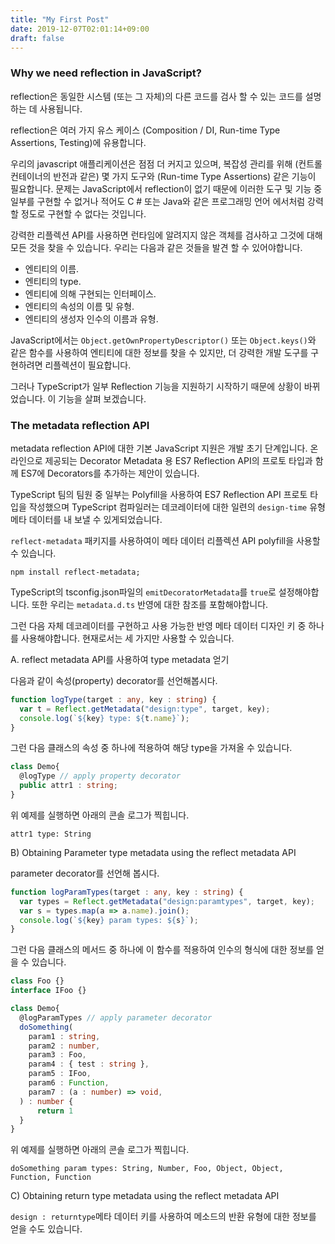 ```yaml
---
title: "My First Post"
date: 2019-12-07T02:01:14+09:00
draft: false
---
```


### Why we need reflection in JavaScript?

reflection은 동일한 시스템 (또는 그 자체)의 다른 코드를 검사 할 수 있는 코드를 설명하는 데 사용됩니다.

reflection은 여러 가지 유스 케이스 (Composition / DI, Run-time Type Assertions, Testing)에 유용합니다.

우리의 javascript 애플리케이션은 점점 더 커지고 있으며, 복잡성 관리를 위해 (컨트롤 컨테이너의 반전과 같은) 몇 가지 도구와 (Run-time Type Assertions) 같은 기능이 필요합니다. 
문제는 JavaScript에서 reflection이 없기 때문에 이러한 도구 및 기능 중 일부를 구현할 수 없거나 적어도 C # 또는 Java와 같은 프로그래밍 언어 에서처럼 강력 할 정도로 구현할 수 없다는 것입니다.

강력한 리플렉션 API를 사용하면 런타임에 알려지지 않은 객체를 검사하고 그것에 대해 모든 것을 찾을 수 있습니다. 
우리는 다음과 같은 것들을 발견 할 수 있어야합니다.

* 엔티티의 이름.
* 엔티티의 type.
* 엔티티에 의해 구현되는 인터페이스.
* 엔티티의 속성의 이름 및 유형.
* 엔티티의 생성자 인수의 이름과 유형.


JavaScript에서는 `Object.getOwnPropertyDescriptor()` 또는 `Object.keys()`와 같은 함수를 사용하여 엔티티에 대한 정보를 찾을 수 있지만, 더 강력한 개발 도구를 구현하려면 리플렉션이 필요합니다.

그러나 TypeScript가 일부 Reflection 기능을 지원하기 시작하기 때문에 상황이 바뀌었습니다. 이 기능을 살펴 보겠습니다.

### The metadata reflection API

metadata reflection API에 대한 기본 JavaScript 지원은 개발 초기 단계입니다. 
온라인으로 제공되는 Decorator Metadata 용 ES7 Reflection API의 프로토 타입과 함께 ES7에 Decorators를 추가하는 제안이 있습니다.

TypeScript 팀의 팀원 중 일부는 Polyfill을 사용하여 ES7 Reflection API 프로토 타입을 작성했으며 
TypeScript 컴파일러는 데코레이터에 대한 일련의 `design-time` 유형 메타 데이터를 내 보낼 수 있게되었습니다.

`reflect-metadata` 패키지를 사용하여이 메타 데이터 리플렉션 API polyfill을 사용할 수 있습니다.

```
npm install reflect-metadata;
```

TypeScript의 tsconfig.json파일의  `emitDecoratorMetadata`를 `true`로 설정해야합니다. 또한 우리는 `metadata.d.ts` 반영에 대한 참조를 포함해야합니다. 

그런 다음 자체 데코레이터를 구현하고 사용 가능한 반영 메타 데이터 디자인 키 중 하나를 사용해야합니다. 현재로서는 세 가지만 사용할 수 있습니다.

A. reflect metadata API를 사용하여 type metadata 얻기

다음과 같이 속성(property) decorator를 선언해봅시다.

```typescript
function logType(target : any, key : string) {
  var t = Reflect.getMetadata("design:type", target, key);
  console.log(`${key} type: ${t.name}`);
}
```

그런 다음 클래스의 속성 중 하나에 적용하여 해당 type을 가져올 수 있습니다.

```typescript
class Demo{ 
  @logType // apply property decorator
  public attr1 : string;
}
```
위 예제를 실행하면 아래의 콘솔 로그가 찍힙니다.

```
attr1 type: String
```

B) Obtaining Parameter type metadata using the reflect metadata API

parameter decorator를 선언해 봅시다.

```typescript
function logParamTypes(target : any, key : string) {
  var types = Reflect.getMetadata("design:paramtypes", target, key);
  var s = types.map(a => a.name).join();
  console.log(`${key} param types: ${s}`);
}
```

그런 다음 클래스의 메서드 중 하나에 이 함수를 적용하여 인수의 형식에 대한 정보를 얻을 수 있습니다.

```typescript
class Foo {}
interface IFoo {}

class Demo{ 
  @logParamTypes // apply parameter decorator
  doSomething(
    param1 : string,
    param2 : number,
    param3 : Foo,
    param4 : { test : string },
    param5 : IFoo,
    param6 : Function,
    param7 : (a : number) => void,
  ) : number { 
      return 1
  }
}
```
위 예제를 실행하면 아래의 콘솔 로그가 찍힙니다.
```
doSomething param types: String, Number, Foo, Object, Object, Function, Function
```

C) Obtaining return type metadata using the reflect metadata API

`design : returntype`메타 데이터 키를 사용하여 메소드의 반환 유형에 대한 정보를 얻을 수도 있습니다.

